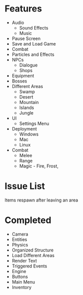 # Features

- Audio
    - Sound Effects
    - Music
- Pause Screen
- Save and Load Game
- Combat
- Particles and Effects
- NPCs
    - Dialogue
    - Shops
- Equipment
- Bosses
- Different Areas
    - Swamp
    - Desert
    - Mountain
    - Islands
    - Jungle
- UI
    - Settings Menu
- Deployment
    - Windows
    - Mac
    - Linux
- Combat
    - Melee
    - Range
    - Magic - Fire, Frost, 

# Issue List

Items respawn after leaving an area

# Completed

- Camera
- Entities
- Physics
- Organized Structure
- Load Different Areas
- Render Text
- Triggered Events
- Engine
- Buttons
- Main Menu
- Inventory